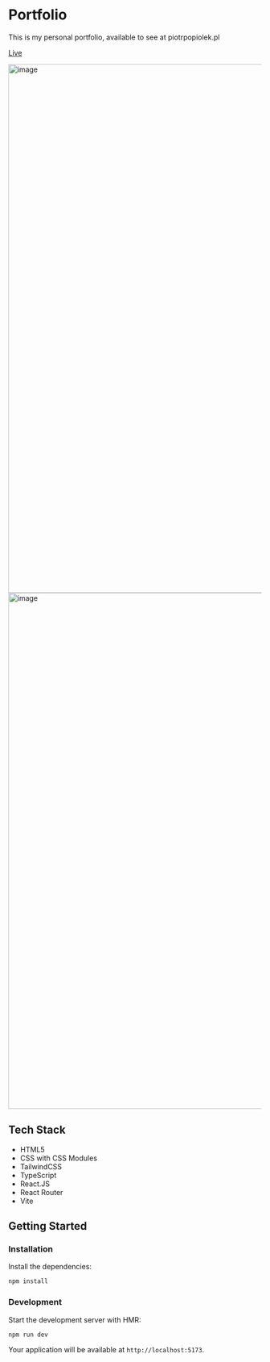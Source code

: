 # Portfolio

This is my personal portfolio, available to see at piotrpopiolek.pl

[Live](https://www.piotrpopiolek.pl)

<img width="1049" alt="image" src="https://github.com/user-attachments/assets/822f84ad-c06c-4965-a460-31ec2c07cc3d" />

<img width="1024" alt="image" src="https://github.com/user-attachments/assets/a127877e-a196-4158-a5f3-78bf2e932747" />


## Tech Stack

- HTML5
- CSS with CSS Modules
- TailwindCSS
- TypeScript
- React.JS
- React Router
- Vite

## Getting Started

### Installation

Install the dependencies:

```bash
npm install
```

### Development

Start the development server with HMR:

```bash
npm run dev
```

Your application will be available at `http://localhost:5173`.
